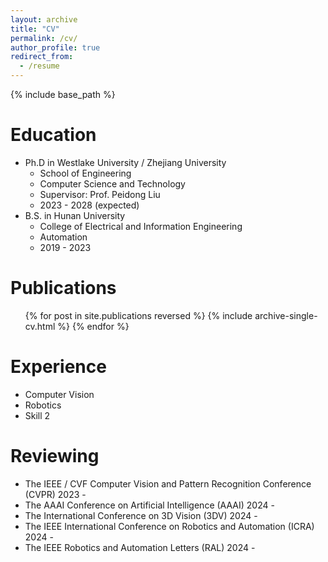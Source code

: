 ```yaml
---
layout: archive
title: "CV"
permalink: /cv/
author_profile: true
redirect_from:
  - /resume
---
```


{% include base_path %}

Education
======
* Ph.D in Westlake University / Zhejiang University
  * School of Engineering
  * Computer Science and Technology
  * Supervisor: Prof. Peidong Liu
  * 2023 - 2028 (expected)
* B.S. in Hunan University
  * College of Electrical and Information Engineering
  * Automation
  * 2019 - 2023

Publications
======
  <ul>{% for post in site.publications reversed %}
    {% include archive-single-cv.html %}
  {% endfor %}</ul>
  
Experience
======
* Computer Vision
* Robotics
* Skill 2

  
Reviewing
======
* The IEEE / CVF Computer Vision and Pattern Recognition Conference (CVPR)   2023 -  
* The AAAI Conference on Artificial Intelligence (AAAI)                      2024 - 
* The International Conference on 3D Vision (3DV)                            2024 -     
* The IEEE International Conference on Robotics and Automation (ICRA)        2024 - 
* The IEEE Robotics and Automation Letters (RAL)                             2024 - 
